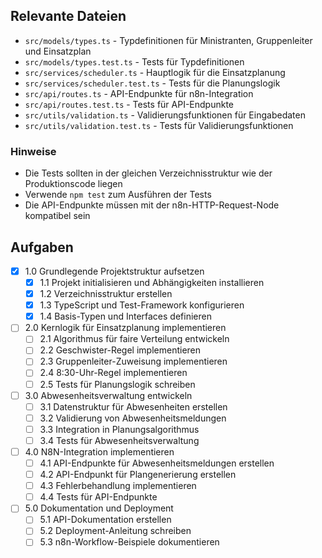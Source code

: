 ## Relevante Dateien

- `src/models/types.ts` - Typdefinitionen für Ministranten, Gruppenleiter und Einsatzplan
- `src/models/types.test.ts` - Tests für Typdefinitionen
- `src/services/scheduler.ts` - Hauptlogik für die Einsatzplanung
- `src/services/scheduler.test.ts` - Tests für die Planungslogik
- `src/api/routes.ts` - API-Endpunkte für n8n-Integration
- `src/api/routes.test.ts` - Tests für API-Endpunkte
- `src/utils/validation.ts` - Validierungsfunktionen für Eingabedaten
- `src/utils/validation.test.ts` - Tests für Validierungsfunktionen

### Hinweise

- Die Tests sollten in der gleichen Verzeichnisstruktur wie der Produktionscode liegen
- Verwende `npm test` zum Ausführen der Tests
- Die API-Endpunkte müssen mit der n8n-HTTP-Request-Node kompatibel sein

## Aufgaben

- [x] 1.0 Grundlegende Projektstruktur aufsetzen
  - [x] 1.1 Projekt initialisieren und Abhängigkeiten installieren
  - [x] 1.2 Verzeichnisstruktur erstellen
  - [x] 1.3 TypeScript und Test-Framework konfigurieren
  - [x] 1.4 Basis-Typen und Interfaces definieren

- [ ] 2.0 Kernlogik für Einsatzplanung implementieren
  - [ ] 2.1 Algorithmus für faire Verteilung entwickeln
  - [ ] 2.2 Geschwister-Regel implementieren
  - [ ] 2.3 Gruppenleiter-Zuweisung implementieren
  - [ ] 2.4 8:30-Uhr-Regel implementieren
  - [ ] 2.5 Tests für Planungslogik schreiben

- [ ] 3.0 Abwesenheitsverwaltung entwickeln
  - [ ] 3.1 Datenstruktur für Abwesenheiten erstellen
  - [ ] 3.2 Validierung von Abwesenheitsmeldungen
  - [ ] 3.3 Integration in Planungsalgorithmus
  - [ ] 3.4 Tests für Abwesenheitsverwaltung

- [ ] 4.0 N8N-Integration implementieren
  - [ ] 4.1 API-Endpunkte für Abwesenheitsmeldungen erstellen
  - [ ] 4.2 API-Endpunkt für Plangenerierung erstellen
  - [ ] 4.3 Fehlerbehandlung implementieren
  - [ ] 4.4 Tests für API-Endpunkte

- [ ] 5.0 Dokumentation und Deployment
  - [ ] 5.1 API-Dokumentation erstellen
  - [ ] 5.2 Deployment-Anleitung schreiben
  - [ ] 5.3 n8n-Workflow-Beispiele dokumentieren